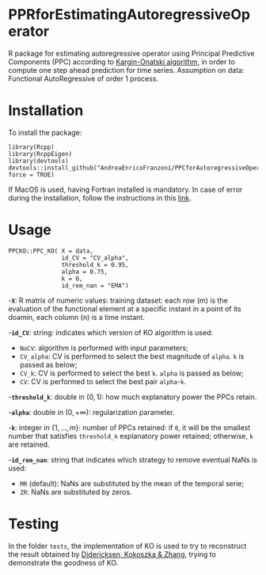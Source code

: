 # PPRforEstimatingAutoregressiveOperator

R package for estimating autoregressive operator using Principal Predictive Components (PPC) according to [Kargin-Onatski algorithm](https://core.ac.uk/download/pdf/82625156.pdf), in order to compute one step ahead prediction for time series. Assumption on data: Functional AutoRegressive of order 1 process.

# Installation

To install the package:
~~~
library(Rcpp)
library(RcppEigen)
library(devtools)
devtools::install_github("AndreaEnricoFranzoni/PPCforAutoregressiveOperator", force = TRUE)
~~~
If MacOS is used, having Fortran installed is mandatory. In case of error during the installation, follow the instructions in this [link](https://cran.r-project.org/bin/macosx/tools/).


# Usage

~~~
PPCKO::PPC_KO( X = data,
               id_CV = "CV_alpha",
               threshold_k = 0.95,
               alpha = 0.75,
               k = 0,
               id_rem_nan = "EMA")
~~~
-**`X`**: R matrix of numeric values: training dataset: each row (m) is the evaluation of the functional element at a specific instant in a point of its doamin, each column (n) is a time instant.

-**`id_CV`**: string: indicates which version of KO algorithm is used:
- `NoCV`: algorithm is performed with input parameters; 
- `CV_alpha`: CV is performed to select the best magnitude of `alpha`. `k` is passed as below; 
- `CV_k`: CV is performed to select the best `k`. `alpha` is passed as below;
- `CV`: CV is performed to select the best pair `alpha`-`k`. 

-**`threshold_k`**: double in $(0,1)$: how much explanatory power the PPCs retain.

-**`alpha`**: double in $(0,+\infty)$: regularization parameter.

-**`k`**: integer in $\{1, \dots, m\}$: number of PPCs retained: if `0`, it will be the smallest number that satisfies `threshold_k` explanatory power retained; otherwise, `k` are retained. 

-**`id_rem_nan`**: string that indicates which strategy to remove eventual NaNs is used:
- `MR` (default): NaNs are substituted by the mean of the temporal serie;
- `ZR`: NaNs are substituted by zeros.


# Testing
In the folder `tests`, the implementation of KO is used to try to reconstruct the result obtained by [Didericksen, Kokoszka & Zhang](https://www.semanticscholar.org/paper/Empirical-properties-of-forecasts-with-the-model-Didericksen-Kokoszka/c1fae9f292c2b42beffe4e4146a2bf9ca005f060), trying to demonstrate the goodness of KO.
